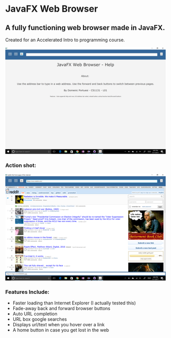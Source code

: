 JavaFX Web Browser
==================

## A fully functioning web browser made in JavaFX. 

Created for an Accelerated Intro to programming course.

![Screenshot 1](screen.png)

### Action shot:
![Screenshot 2](screen_2.png)

### Features Include:
*	Faster loading than Internet Explorer (I actually tested this)
*	Fade-away back and forward browser buttons
*	Auto URL completion
*	URL box google searches
* Displays url/text when you hover over a link
*	A home button in case you get lost in the web
